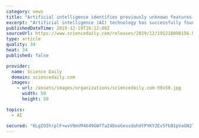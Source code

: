 ```yaml
---
category: news
title: "Artificial intelligence identifies previously unknown features associated with cancer recurrence"
excerpt: "Artificial intelligence (AI) technology has successfully found features in pathology images from human cancer patients, without annotation, that could be understood by human doctors. Further, the AI identified features relevant to cancer prognosis that were not previously noted by pathologists, leading to a higher accuracy of prostate cancer ..."
publishedDateTime: 2019-12-19T16:12:00Z
sourceUrl: https://www.sciencedaily.com/releases/2019/12/191218090156.htm
type: article
quality: 34
heat: 34
published: false

provider:
  name: Science Daily
  domain: sciencedaily.com
  images:
    - url: /assets/images/organizations/sciencedaily.com-50x50.jpg
      width: 50
      height: 50

topics:
  - AI

secured: "KLgIOIhrplF+wvV9mVM4649GWfTaZ4DooGexsduhUtPYKY2Ev5fb81pVaGN2lN685ESUuQBnHgQnxhNteRrenjsovaMJOHlE3yRL4GOueY287/OWGbeB0lQYQ/hYsKy+RlV+mCafs/BJXB4zM7VW+DcJ2Xt19TZJs5Am2eRO9kQNMIwMz9+qcLK6kvBkQCWN4BY+FVRjvti1ISov7B/OVVD69bynFH+JaAu2Rq4BzkyLhvflDo/BJ93e/8RWo6Oguw8otVmmIIQJwHhHxHY0dg==;G5O//lO+A7HNYoxN5IU+qQ=="
---
```


